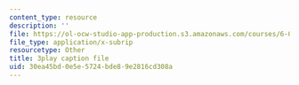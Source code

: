 ```yaml
---
content_type: resource
description: ''
file: https://ol-ocw-studio-app-production.s3.amazonaws.com/courses/6-046j-introduction-to-algorithms-sma-5503-fall-2005/30ea45bd0e5e5724bde89e2816cd308a_kBwUoWpeH_Q.vtt
file_type: application/x-subrip
resourcetype: Other
title: 3play caption file
uid: 30ea45bd-0e5e-5724-bde8-9e2816cd308a
---
```

